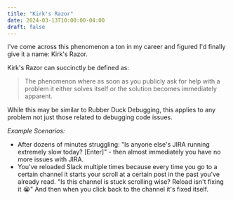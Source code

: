 ```yaml
---
title: "Kirk's Razor"
date: 2024-03-13T10:00:00-04:00
draft: false
---
```


I've come across this phenomenon a ton in my career and figured I'd finally give it a name: Kirk's Razor.

Kirk's Razor can succinctly be defined as:

> The phenomenon where as soon as you publicly ask for help with a problem it either solves itself or the solution becomes immediately apparent.

While this may be similar to Rubber Duck Debugging, this applies to any problem not just those related to debugging code issues.

*Example Scenarios:*
* After dozens of minutes struggling: "Is anyone else's JIRA running extremely slow today? [Enter]" - then almost immediately you have no more issues with JIRA.
* You've reloaded Slack multiple times because every time you go to a certain channel it starts your scroll at a certain post in the past you've already read. "Is this channel is stuck scrolling wise? Reload isn't fixing it :sob:" And then when you click back to the channel it's fixed itself.

